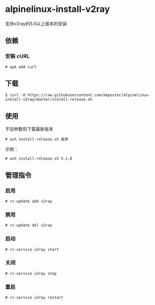 # alpinelinux-install-v2ray
支持v2ray的5.0以上版本的安装

## 依赖

### 安裝 cURL

```
# apk add curl
```

## 下载

```
$ curl -O https://raw.githubusercontent.com/kkposter/alpinelinux-install-v2ray/master/install-release.sh
```

## 使用

不加参数则下载最新版本
```
# ash install-release.sh 版本
```
示例：
```
# ash install-release.sh 5.1.0
```


## 管理指令

### 启用

```
# rc-update add v2ray
```

### 禁用

```
# rc-update del v2ray
```

### 启动

```
# rc-service v2ray start
```

### 关闭

```
# rc-service v2ray stop
```

### 重启

```
# rc-service v2ray restart
```
